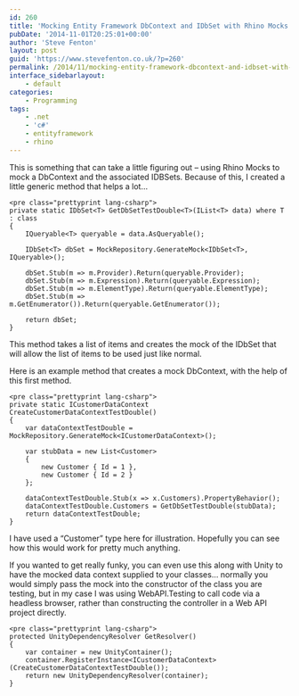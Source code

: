 ```yaml
---
id: 260
title: 'Mocking Entity Framework DbContext and IDbSet with Rhino Mocks'
pubDate: '2014-11-01T20:25:01+00:00'
author: 'Steve Fenton'
layout: post
guid: 'https://www.stevefenton.co.uk/?p=260'
permalink: /2014/11/mocking-entity-framework-dbcontext-and-idbset-with-rhino-mocks/
interface_sidebarlayout:
    - default
categories:
    - Programming
tags:
    - .net
    - 'c#'
    - entityframework
    - rhino
---
```


This is something that can take a little figuring out – using Rhino Mocks to mock a DbContext and the associated IDBSets. Because of this, I created a little generic method that helps a lot…

```
<pre class="prettyprint lang-csharp">
private static IDbSet<T> GetDbSetTestDouble<T>(IList<T> data) where T : class
{
    IQueryable<T> queryable = data.AsQueryable();
   
    IDbSet<T> dbSet = MockRepository.GenerateMock<IDbSet<T>, IQueryable>();

    dbSet.Stub(m => m.Provider).Return(queryable.Provider);
    dbSet.Stub(m => m.Expression).Return(queryable.Expression);
    dbSet.Stub(m => m.ElementType).Return(queryable.ElementType);
    dbSet.Stub(m => m.GetEnumerator()).Return(queryable.GetEnumerator());

    return dbSet;
}
```

This method takes a list of items and creates the mock of the IDbSet that will allow the list of items to be used just like normal.

Here is an example method that creates a mock DbContext, with the help of this first method.

```
<pre class="prettyprint lang-csharp">
private static ICustomerDataContext CreateCustomerDataContextTestDouble()
{
    var dataContextTestDouble = MockRepository.GenerateMock<ICustomerDataContext>();

    var stubData = new List<Customer>
    {
        new Customer { Id = 1 },
        new Customer { Id = 2 }
    };

    dataContextTestDouble.Stub(x => x.Customers).PropertyBehavior();
    dataContextTestDouble.Customers = GetDbSetTestDouble(stubData);
    return dataContextTestDouble;
}
```

I have used a “Customer” type here for illustration. Hopefully you can see how this would work for pretty much anything.

If you wanted to get really funky, you can even use this along with Unity to have the mocked data context supplied to your classes… normally you would simply pass the mock into the constructor of the class you are testing, but in my case I was using WebAPI.Testing to call code via a headless browser, rather than constructing the controller in a Web API project directly.

```
<pre class="prettyprint lang-csharp">
protected UnityDependencyResolver GetResolver()
{
    var container = new UnityContainer();
    container.RegisterInstance<ICustomerDataContext>(CreateCustomerDataContextTestDouble());
    return new UnityDependencyResolver(container);
}
```